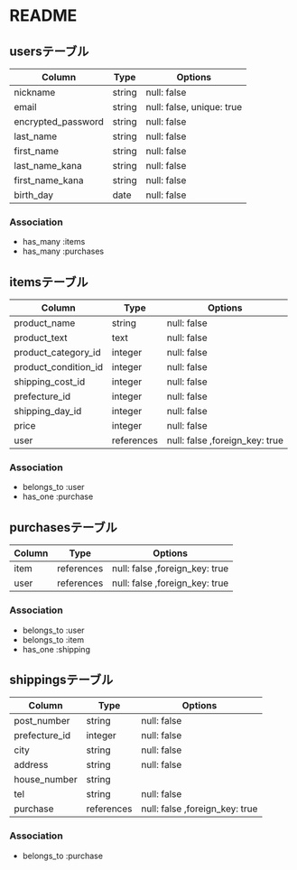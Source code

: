 # README

## usersテーブル

| Column              | Type    | Options                   |
| ------------------- | ------- | ------------------------- |
| nickname            | string  | null: false               |
| email               | string  | null: false, unique: true |
| encrypted_password  | string  | null: false               |
| last_name           | string  | null: false               |
| first_name          | string  | null: false               |
| last_name_kana      | string  | null: false               |
| first_name_kana     | string  | null: false               |
| birth_day           | date    | null: false               |

### Association
- has_many :items
- has_many :purchases

## itemsテーブル

| Column               | Type       | Options                         |
| -------------------- | -----------| --------------------------------|
| product_name         | string     | null: false                     |
| product_text         | text       | null: false                     |
| product_category_id  | integer    | null: false                     |
| product_condition_id | integer    | null: false                     |
| shipping_cost_id     | integer    | null: false                     |
| prefecture_id        | integer    | null: false                     |
| shipping_day_id      | integer    | null: false                     |
| price                | integer    | null: false                     |
| user                 | references | null: false ,foreign_key: true  |

### Association
- belongs_to :user
- has_one :purchase


## purchasesテーブル

| Column   | Type       | Options                         |
| -------- | ---------- | ------------------------------- |
| item     | references | null: false ,foreign_key: true  |
| user     | references | null: false ,foreign_key: true  |

### Association
- belongs_to :user
- belongs_to :item
- has_one :shipping


## shippingsテーブル

| Column        | Type        | Options                         |
| ------------- | ----------- | ------------------------------- |
| post_number   | string      | null: false                     |
| prefecture_id | integer     | null: false                     |
| city          | string      | null: false                     |
| address       | string      | null: false                     |
| house_number  | string      |                                 |
| tel           | string      | null: false                     |
| purchase      | references  | null: false ,foreign_key: true  |

### Association
- belongs_to :purchase
